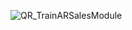 
![QR_TrainARSalesModule](https://github.com/dev1805/TrainARSalesModule/assets/23220245/a879c1c2-f745-48a3-ade9-e5605bb33e6a)
